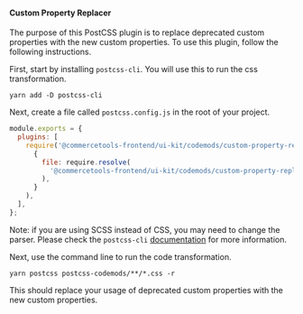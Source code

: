 #### Custom Property Replacer

The purpose of this PostCSS plugin is to replace deprecated custom properties with the new custom properties. To use this plugin, follow the following instructions.

First, start by installing `postcss-cli`. You will use this to run the css transformation.

`yarn add -D postcss-cli`

Next, create a file called `postcss.config.js` in the root of your project.

```js
module.exports = {
  plugins: [
    require('@commercetools-frontend/ui-kit/codemods/custom-property-replacer')(
      {
        file: require.resolve(
          '@commercetools-frontend/ui-kit/codemods/custom-property-replacer/variable-mapping.json'
        ),
      }
    ),
  ],
};
```

Note: if you are using SCSS instead of CSS, you may need to change the parser. Please check the `postcss-cli` [documentation](https://github.com/postcss/postcss-cli) for more information.

Next, use the command line to run the code transformation.

`yarn postcss postcss-codemods/**/*.css -r`

This should replace your usage of deprecated custom properties with the new custom properties.
